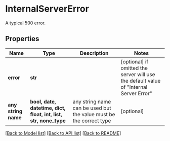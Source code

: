 # InternalServerError

A typical 500 error.

## Properties
Name | Type | Description | Notes
------------ | ------------- | ------------- | -------------
**error** | **str** |  | [optional]  if omitted the server will use the default value of "Internal Server Error"
**any string name** | **bool, date, datetime, dict, float, int, list, str, none_type** | any string name can be used but the value must be the correct type | [optional]

[[Back to Model list]](../README.md#documentation-for-models) [[Back to API list]](../README.md#documentation-for-api-endpoints) [[Back to README]](../README.md)


